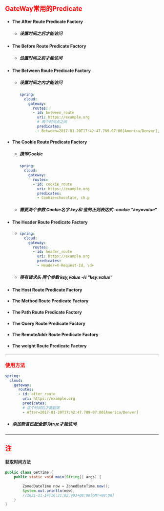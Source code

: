 ## <font color='red'>GateWay常用的Predicate</font>





- #### The After Route Predicate Factory

  - ##### 设置时间之后才能访问

- #### The Before Route Predicate Factory

  - ##### 设置时间之前才能访问

- #### The Between Route Predicate Factory

  - ##### 设置时间之内才能访问

    ```yaml
    spring:
      cloud:
        gateway:
          routes:
          - id: between_route
            uri: https://example.org
            # 两个时间点之间
            predicates:
            - Between=2017-01-20T17:42:47.789-07:00[America/Denver], 2017-01-21T17:42:47.789-07:00[America/Denver]
    ```

- #### The Cookie Route Predicate Factory

  - ##### 携带Cookie

    ```yaml
    spring:
      cloud:
        gateway:
          routes:
          - id: cookie_route
            uri: https://example.org
            predicates:
            - Cookie=chocolate, ch.p
    ```

  - ##### 需要两个参数 Cookie名字 key和 值的正则表达式  -cookie "key=value"

- #### The Header Route Predicate Factory

  - ```yaml
    spring:
      cloud:
        gateway:
          routes:
          - id: header_route
            uri: https://example.org
            predicates:
            - Header=X-Request-Id, \d+
    ```

  - ##### 带有请求头  两个参数 key,value  -H "key:value"

- #### The Host Route Predicate Factory

- #### The Method Route Predicate Factory

- #### The Path Route Predicate Factory

- #### The Query Route Predicate Factory

- #### The RemoteAddr Route Predicate Factory

- #### The weight Route Predicate Factory





<hr>



### <font color='red'>使用方法</font>

```yaml
spring:
  cloud:
    gateway:
      routes:
      - id: after_route
        uri: https://example.org
        predicates:
        # 这个时间后才能起效
        - After=2017-01-20T17:42:47.789-07:00[America/Denver]
```

- ##### 添加断言匹配全部为true才能访问



<hr>



## <font color='red'>注</font>



#### 获取时间方法

```java
public class GetTime {
    public static void main(String[] args) {
        
        ZonedDateTime now = ZonedDateTime.now();
        System.out.println(now);
        //2021-11-14T16:21:02.903+08:00[GMT+08:00]
    }
}
```

